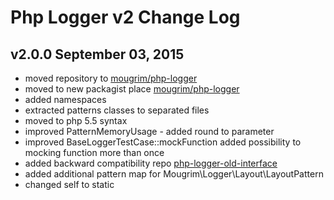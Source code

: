 Php Logger v2 Change Log
==========================

v2.0.0 September 03, 2015
-------------------------

- moved repository to [mougrim/php-logger](https://github.com/mougrim/php-logger)
- moved to new packagist place [mougrim/php-logger](https://packagist.org/packages/mougrim/php-logger)
- added namespaces
- extracted patterns classes to separated files 
- moved to php 5.5 syntax
- improved PatternMemoryUsage - added round to parameter
- improved BaseLoggerTestCase::mockFunction added possibility to mocking function more than once
- added backward compatibility repo [php-logger-old-interface](https://github.com/mougrim/php-logger-old-interface)
- added additional pattern map for Mougrim\Logger\Layout\LayoutPattern
- changed self to static

